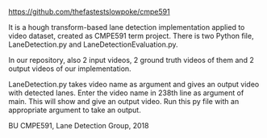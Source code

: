 https://github.com/thefastestslowpoke/cmpe591 

It is a hough transform-based lane detection implementation applied to video dataset, created as CMPE591 term project. 
There is two Python file, LaneDetection.py and LaneDetectionEvaluation.py. 

In our repository, also 2 input videos, 2 ground truth videos of them and 2 output videos of our implementation.

LaneDetection.py takes video name as argument and gives an output video with detected lanes. 
Enter the video name in 238th line as argument of main. This will show and give an output video.
Run this py file with an appropriate argument to take an output.

BU CMPE591, Lane Detection Group, 2018
